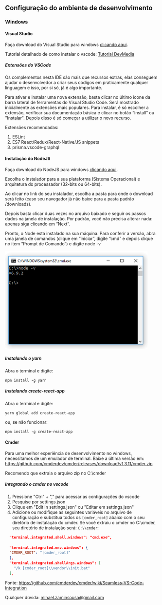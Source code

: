 ## Configuração do ambiente de desenvolvimento

### Windows

#### Visual Studio

Faça download do Visual Studio para windows [clicando aqui](https://code.visualstudio.com/).

Tutorial detalhado de como instalar o vscode: [Tutorial DevMedia](https://www.devmedia.com.br/introducao-ao-visual-studio-code/34418)

##### Extensões do VSCode

Os complementos nesta IDE são mais que recursos extras, elas conseguem ajudar o desenvolvedor a criar seus códigos em praticamente qualquer linguagem e isso, por si só, já é algo importante.

Para ativar e instalar uma nova extensão, basta clicar no último ícone da barra lateral de ferramentas do Visual Studio Code. Será mostrado inicialmente as extensões mais populares. Para instalar, é só escolher a extensão, verificar sua documentação básica e clicar no botão “Install” ou "Instalar". Depois disso é só começar a utilizar o novo recurso.

Extensões recomendadas:
1. ESLint
2. ES7 React/Redux/React-Native/JS snippets
3. prisma.vscode-graphql


#### Instalação do NodeJS
Faça download do NodeJS para windows [clicando aqui](https://nodejs.org/en/download/current).

Escolha o instalador para a sua plataforma (Sistema Operacional) e arquitetura do processador (32-bits ou 64-bits).

Ao clicar no link do seu instalador, escolha a pasta para onde o download será feito (caso seu navegador já não baixe para a pasta padrão /downloads).

Depois basta clicar duas vezes no arquivo baixado e seguir os passos dados na janela de instalação. Por padrão, você não precisa alterar nada: apenas siga clicando em “Next”.

Pronto, o Node está instalado na sua máquina. Para conferir a versão, abra uma janela de comandos (clique em “iniciar”, digite “cmd” e depois clique no item “Prompt de Comando”) e digite node -v

![Cmd node Image](images/cmdnode.gif)

##### Instalando o yarn

Abra o terminal e digite: 
```
npm install -g yarn
```

##### Instalando create-react-app

Abra o terminal e digite:

```
yarn global add create-react-app
```

ou, se não funcionar:

```
npm install -g create-react-app
```


#### Cmder

Para uma melhor experiência de desenvolvimento no windows, necessitamos de um emulador de terminal.
Baixe a última versão em: https://github.com/cmderdev/cmder/releases/download/v1.3.11/cmder.zip

Recomendo que extraia o arquivo zip no C:\cmder

##### Integrando o cmder no vscode

1. Pressione "Ctrl" + "," para acessar as contigurações do vscode
2. Pesquise por settings.json
3. Clique em "Edit in settings.json" ou "Editar em settings.json"
4. Adicione ou modifique as seguintes variáveis no arquivo de configuração e substitua todos os ``` [cmder_root] ``` abaixo com o seu diretório de instalação do cmder. Se você extraiu o cmder no C:\cmder, seu diretório de instalação será: ``` C:\\cmder ```:

```json
  "terminal.integrated.shell.windows": "cmd.exe",

  "terminal.integrated.env.windows": {
  "CMDER_ROOT": "[cmder_root]"
  },
  "terminal.integrated.shellArgs.windows": [
    "/k [cmder_root]\\vendor\\init.bat"
  ],
```

Fonte: https://github.com/cmderdev/cmder/wiki/Seamless-VS-Code-Integration

Qualquer dúvida: mihael.zaminsousa@gmail.com
